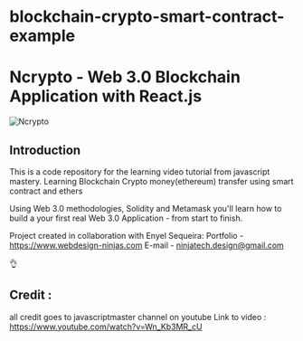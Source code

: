 # blockchain-crypto-smart-contract-example


# Ncrypto - Web 3.0 Blockchain Application with React.js
![Ncrypto](https://ibb.co/7GdZW8w)

## Introduction
This is a code repository for the learning video tutorial from javascript mastery.
Learning Blockchain Crypto money(ethereum) transfer using smart contract and ethers 

Using Web 3.0 methodologies, Solidity and Metamask you'll learn how to build a your first real Web 3.0 Application - from start to finish.

Project created in collaboration with Enyel Sequeira: 
Portfolio - https://www.webdesign-ninjas.com
E-mail - ninjatech.design@gmail.com

👌

## Credit : 
all credit goes to javascriptmaster channel on youtube
Link to video : https://www.youtube.com/watch?v=Wn_Kb3MR_cU

